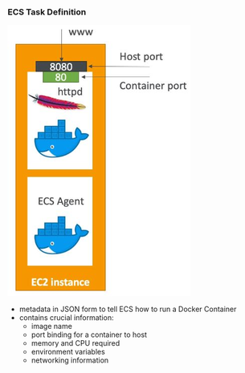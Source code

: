### ECS Task Definition ###
![](images/aim3.jpg)
* metadata in JSON form to tell ECS how to run a Docker Container
* contains crucial information:
    * image name 
    * port binding for a container to host
    * memory and CPU required 
    * environment variables
    * networking information